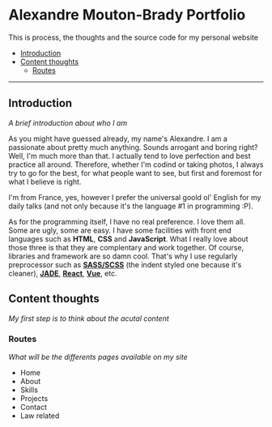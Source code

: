# Alexandre Mouton-Brady Portfolio
This is process, the thoughts and the source code for my personal website

* [Introduction](#introduction)
* [Content thoughts](#content-thoughts)
  * [Routes](#routes)

----

## Introduction
*A brief introduction about who I am*

As you might have guessed already, my name's Alexandre. I am a passionate about pretty much anything. Sounds arrogant and boring right? Well, I'm much more than that. I actually tend to love perfection and best practice all around. Therefore, whether I'm codind or taking photos, I always try to go for the best, for what people want to see, but first and foremost for what I believe is right.

I'm from France, yes, however I prefer the universal goold ol' English for my daily talks (and not only because it's the language #1 in programming :P).

As for the programming itself, I have no real preference. I love them all. Some are ugly, some are easy. I have some facilities with front end languages such as **HTML**, **CSS** and **JavaScript**. What I really love about those three is that they are complentary and work together. Of course, libraries and framework are so damn cool. That's why I use regularly preprocessor such as [**SASS/SCSS**](http://sass-lang.com/) (the indent styled one because it's cleaner), [**JADE**](https://pugjs.org/api/getting-started.html), [**React**](https://facebook.github.io/react/), [**Vue**](https://vuejs.org/), etc.

## Content thoughts
*My first step is to think about the acutal content*

### Routes
*What will be the differents pages available on my site*

* Home
* About
* Skills
* Projects
* Contact
* Law related
